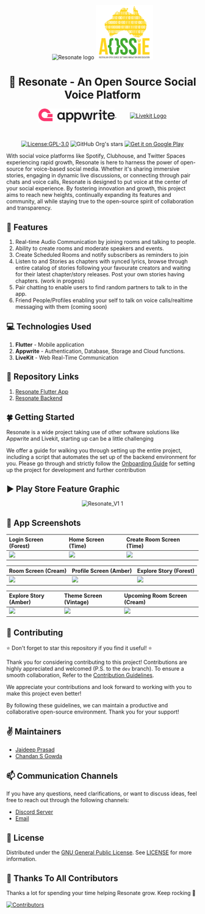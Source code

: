 <div align="center">
 <span>
 <img src="https://github.com/ShivamMenda/Resonate/assets/74780977/ca9e88d2-f4ca-4d8c-8a8a-289286b91e54" alt="Resonate logo" width="150" height="auto" />
<img src="assets/images/aossie_logo.png" alt="Resonate logo" width="150" height="auto" />
 </span>

# :microphone: Resonate - An Open Source Social Voice Platform

</div>
<div align="center" style="text-align:center;"> 
<span>
 <a href="https://appwrite.io" target="_blank">
  <picture>
   <source media="(prefers-color-scheme: dark)" align="center" srcset="https://github.com/appwrite/website/blob/main/static/images/logos/appwrite.svg"      
    alt="Appwrite Logo" width="200">
   <img alt="Appwrite Logo" align="center" src="https://github.com/appwrite/website/blob/main/static/images/logos/appwrite-light.svg" alt="Appwrite Logo" 
    width="200">
  </picture>
 </a>
 &nbsp;&nbsp;&nbsp;&nbsp;&nbsp;&nbsp;&nbsp;&nbsp;
 <a href="https://livekit.io" target="_blank">
  <picture>
   <source media="(prefers-color-scheme: dark)" align="center" srcset="https://github.com/AKASHANGADII/Resonate/assets/81625153/87bb173f-d5b0-4386-b9ca-6e69cd53578f" alt="Livekit Logo" width="140" height="30">
   <img alt="Livekit Logo" align="center" src="https://github.com/AKASHANGADII/Resonate/assets/81625153/1466de84-d00e-4db7-9b51-a99f3c1997ff"  width="140" 
    height="30">
  </picture>
 </a>
</span>
</div>
<br>
<br>

<div align="center">
  
[![License:GPL-3.0](https://img.shields.io/badge/License-GPL-yellow.svg)](https://opensource.org/license/gpl-3-0/)
![GitHub Org's stars](https://img.shields.io/github/stars/AOSSIE-Org/Resonate?style=social)
[![Get it on Google Play](https://img.shields.io/badge/Get_it_on-Google_Play-00C851?style=for-the-badge&logo=google-play&logoColor=white)](https://play.google.com/store/apps/details?id=com.resonate.resonate)

</div>

With social voice platforms like Spotify, Clubhouse, and Twitter Spaces experiencing rapid growth, Resonate is here to harness the power of open-source for voice-based social media. Whether it's sharing immersive stories, engaging in dynamic live discussions, or connecting through pair chats and voice calls, Resonate is designed to put voice at the center of your social experience. By fostering innovation and growth, this project aims to reach new heights, continually expanding its features and community, all while staying true to the open-source spirit of collaboration and transparency.

## :rocket: Features

1. Real-time Audio Communication by joining rooms and talking to people.
2. Ability to create rooms and moderate speakers and events.
3. Create Scheduled Rooms and notify subscribers as reminders to join
4. Listen to and Stories as chapters with synced lyrics, browse through entire catalog of stories following your favourate creators and waiting for their latest chapter/story releases. Post your own stories having chapters. (work in progess)
5. Pair chatting to enable users to find random partners to talk to in the app.
6. Friend People/Profiles enabling your self to talk on voice calls/realtime messaging with them (coming soon)

## :computer: Technologies Used

1.  **Flutter** - Mobile application
2.  **Appwrite** - Authentication, Database, Storage and Cloud functions.
3.  **LiveKit** - Web Real-Time Communication

## :link: Repository Links

1. [Resonate Flutter App](https://github.com/AOSSIE-Org/Resonate)
2. [Resonate Backend](https://github.com/AOSSIE-Org/Resonate-Backend)

## :four_leaf_clover: Getting Started

Resonate is a wide project taking use of other software solutions like Appwrite and Livekit, starting up can be a little challenging

We offer a guide for walking you through setting up the entire project, including a script that automates the set up of the backend environment for you.
Please go through and strictly follow the [Onboarding Guide](https://github.com/AOSSIE-Org/Resonate/blob/master/ONBOARDING.md) for setting up the project for development and further contribution

## ▶️ Play Store Feature Graphic

<div align="center">
<img width="1024" height="500" alt="Resonate_V1 1" src="https://github.com/user-attachments/assets/c3223f3f-067b-4316-815a-439728f92f52" />

 </div>

## :movie_camera: App Screenshots

<div align="center">
 
| Login Screen (Forest)                                                                                                    | Home Screen (Time)                                                                                                      | Create Room Screen (Time)                                                                                               |
| :----------------------------------------------------------------------------------------------------------------------- | :---------------------------------------------------------------------------------------------------------------------- | :---------------------------------------------------------------------------------------------------------------------- |
| <img src= "https://github.com/user-attachments/assets/e76147b1-0e51-4852-8198-06bbc975b25c" width="260" height="auto" /> | <img src="https://github.com/user-attachments/assets/ad62eecb-b621-4c31-a01c-001ff5462b28" width="250" height="auto" /> | <img src="https://github.com/user-attachments/assets/31ce6e73-8dca-4e2d-8f48-c22480fa1332" width="250" height="auto" /> |

| Room Screen (Cream)                                                                                                     | Profile Screen (Amber)                                                                                                  | Explore Story (Forest)                                                                                                 |
| :---------------------------------------------------------------------------------------------------------------------- | :---------------------------------------------------------------------------------------------------------------------- | :--------------------------------------------------------------------------------------------------------------------- |
| <img src="https://github.com/user-attachments/assets/f1d6e62f-5f25-47c1-9f59-e165d7018c0c" width="250" height="auto" /> | <img src="https://github.com/user-attachments/assets/b9dfe363-79b1-4eee-8d00-28f5c14f93ee" width="250" height="auto" /> | <img src="https://github.com/user-attachments/assets/c7657be8-bce2-4c3a-aee3-dd3cc33379a2" width="250" height="auto"/> |

| Explore Story (Amber)                                                                                                   | Theme Screen (Vintage)                                                                                                  | Upcoming Room Screen (Cream)                                                                                           |
| :---------------------------------------------------------------------------------------------------------------------- | :---------------------------------------------------------------------------------------------------------------------- | :--------------------------------------------------------------------------------------------------------------------- |
| <img src="https://github.com/user-attachments/assets/ba7da784-48a6-4512-a4c8-9f12b8ad13c1" width="250" height="auto" /> | <img src="https://github.com/user-attachments/assets/ba9273f2-ceef-441d-8f94-4e0bc53b3e99" width="250" height="auto" /> | <img src="https://github.com/user-attachments/assets/a46c7da4-2df4-4c62-9e4c-9c92102339e9" width="250" height="auto"/> |

</div>

## :raised_hands: Contributing

:star: Don't forget to star this repository if you find it useful! :star:

Thank you for considering contributing to this project! Contributions are highly appreciated and welcomed (P.S. to the `dev` branch). To ensure a smooth collaboration, Refer to the [Contribution Guidelines](https://github.com/AOSSIE-Org/Resonate/blob/master/CONTRIBUTING.md).

We appreciate your contributions and look forward to working with you to make this project even better!

By following these guidelines, we can maintain a productive and collaborative open-source environment. Thank you for your support!

## :v: Maintainers

- [Jaideep Prasad](https://github.com/jddeep)
- [Chandan S Gowda](https://github.com/chandansgowda)

## :mailbox: Communication Channels

If you have any questions, need clarifications, or want to discuss ideas, feel free to reach out through the following channels:

- [Discord Server](https://discord.com/invite/6mFZ2S846n)
- [Email](mailto:aossie.oss@gmail.com)

<!-- License -->

## :round_pushpin: License

Distributed under the [GNU General Public License](https://opensource.org/license/gpl-3-0/). See [LICENSE](https://github.com/AOSSIE-Org/Resonate/blob/master/LICENSE) for more information.

## 💪 Thanks To All Contributors

Thanks a lot for spending your time helping Resonate grow. Keep rocking 🥂

<a href="https://github.com/AOSSIE-Org/Resonate/graphs/contributors">
  <img src="https://contrib.rocks/image?repo=AOSSIE-Org/Resonate" alt="Contributors"/>
</a>
<br>
